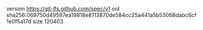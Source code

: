 version https://git-lfs.github.com/spec/v1
oid sha256:069750d49597ea19818e8113870de584cc25a441a5b53068dabc6cf1e0f5a17d
size 120403
